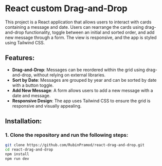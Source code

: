 # React custom Drag-and-Drop

This project is a React application that allows users to interact with cards containing a message and date. Users can rearrange the cards using drag-and-drop functionality, toggle between an initial and sorted order, and add new message through a form. The view is responsive, and the app is styled using Tailwind CSS.

## Features:
- **Drag-and-Drop**: Messages can be reordered within the grid using drag-and-drop, without relying on external libraries.
- **Sort by Date**: Messages are grouped by year and can be sorted by date with a button toggle.
- **Add New Message**: A form allows users to add a new message with a date and message.
- **Responsive Design**: The app uses Tailwind CSS to ensure the grid is responsive and visually appealing.

## Installation:

### 1. Clone the repository and run the following steps:
   ```bash
git clone https://github.com/RubinPramod/react-drag-and-drop.git
cd react-drag-and-drop
npm install
npm run dev
```
